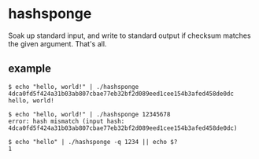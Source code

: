 # hashsponge

Soak up standard input, and write to standard output if checksum matches the
given argument. That's all.

## example

```
$ echo "hello, world!" | ./hashsponge 4dca0fd5f424a31b03ab807cbae77eb32bf2d089eed1cee154b3afed458de0dc
hello, world!

$ echo "hello, world!" | ./hashsponge 12345678
error: hash mismatch (input hash: 4dca0fd5f424a31b03ab807cbae77eb32bf2d089eed1cee154b3afed458de0dc)

$ echo "hello" | ./hashsponge -q 1234 || echo $?
1
```
